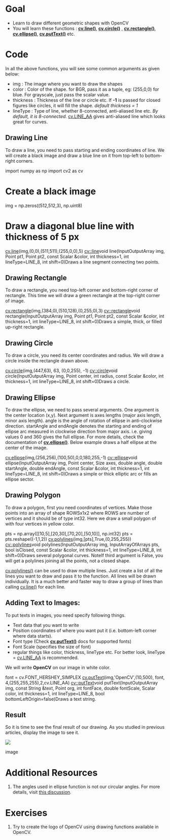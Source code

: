 
# Goal

* Learn to draw different geometric shapes with OpenCV
* You will learn these functions : **[cv.line()](../../d6/d6e/group__imgproc__draw.html#ga7078a9fae8c7e7d13d24dac2520ae4a2 "Draws a line segment connecting two points.")**, **[cv.circle()](../../d6/d6e/group__imgproc__draw.html#gaf10604b069374903dbd0f0488cb43670 "Draws a circle.")** , **[cv.rectangle()](../../d6/d6e/group__imgproc__draw.html#ga07d2f74cadcf8e305e810ce8eed13bc9 "Draws a simple, thick, or filled up-right rectangle.")**, **[cv.ellipse()](../../d6/d6e/group__imgproc__draw.html#ga28b2267d35786f5f890ca167236cbc69 "Draws a simple or thick elliptic arc or fills an ellipse sector.")**, **[cv.putText()](../../d6/d6e/group__imgproc__draw.html#ga5126f47f883d730f633d74f07456c576 "Draws a text string.")** etc.

# Code

In all the above functions, you will see some common arguments as given below:

* img : The image where you want to draw the shapes
* color : Color of the shape. for BGR, pass it as a tuple, eg: (255,0,0) for blue. For grayscale, just pass the scalar value.
* thickness : Thickness of the line or circle etc. If **-1** is passed for closed figures like circles, it will fill the shape. *default thickness = 1*
* lineType : Type of line, whether 8-connected, anti-aliased line etc. *By default, it is 8-connected.* [cv.LINE\_AA](../../d6/d6e/group__imgproc__draw.html#ggaf076ef45de481ac96e0ab3dc2c29a777a85fdabe5335c9e6656563dfd7c94fb4f "antialiased line") gives anti-aliased line which looks great for curves.

## Drawing Line

To draw a line, you need to pass starting and ending coordinates of line. We will create a black image and draw a blue line on it from top-left to bottom-right corners. 

import numpy as np
import cv2 as cv

# Create a black image
img = np.zeros((512,512,3), np.uint8)

# Draw a diagonal blue line with thickness of 5 px
[cv.line](../../d6/d6e/group__imgproc__draw.html#ga7078a9fae8c7e7d13d24dac2520ae4a2 "../../d6/d6e/group__imgproc__draw.html#ga7078a9fae8c7e7d13d24dac2520ae4a2")(img,(0,0),(511,511),(255,0,0),5)
[cv::line](../../d6/d6e/group__imgproc__draw.html#ga7078a9fae8c7e7d13d24dac2520ae4a2 "../../d6/d6e/group__imgproc__draw.html#ga7078a9fae8c7e7d13d24dac2520ae4a2")void line(InputOutputArray img, Point pt1, Point pt2, const Scalar &color, int thickness=1, int lineType=LINE\_8, int shift=0)Draws a line segment connecting two points.
 ## Drawing Rectangle

To draw a rectangle, you need top-left corner and bottom-right corner of rectangle. This time we will draw a green rectangle at the top-right corner of image. 

[cv.rectangle](../../d6/d6e/group__imgproc__draw.html#ga07d2f74cadcf8e305e810ce8eed13bc9 "../../d6/d6e/group__imgproc__draw.html#ga07d2f74cadcf8e305e810ce8eed13bc9")(img,(384,0),(510,128),(0,255,0),3)
[cv::rectangle](../../d6/d6e/group__imgproc__draw.html#ga07d2f74cadcf8e305e810ce8eed13bc9 "../../d6/d6e/group__imgproc__draw.html#ga07d2f74cadcf8e305e810ce8eed13bc9")void rectangle(InputOutputArray img, Point pt1, Point pt2, const Scalar &color, int thickness=1, int lineType=LINE\_8, int shift=0)Draws a simple, thick, or filled up-right rectangle.
 ## Drawing Circle

To draw a circle, you need its center coordinates and radius. We will draw a circle inside the rectangle drawn above. 

[cv.circle](../../d6/d6e/group__imgproc__draw.html#gaf10604b069374903dbd0f0488cb43670 "../../d6/d6e/group__imgproc__draw.html#gaf10604b069374903dbd0f0488cb43670")(img,(447,63), 63, (0,0,255), -1)
[cv::circle](../../d6/d6e/group__imgproc__draw.html#gaf10604b069374903dbd0f0488cb43670 "../../d6/d6e/group__imgproc__draw.html#gaf10604b069374903dbd0f0488cb43670")void circle(InputOutputArray img, Point center, int radius, const Scalar &color, int thickness=1, int lineType=LINE\_8, int shift=0)Draws a circle.
 ## Drawing Ellipse

To draw the ellipse, we need to pass several arguments. One argument is the center location (x,y). Next argument is axes lengths (major axis length, minor axis length). angle is the angle of rotation of ellipse in anti-clockwise direction. startAngle and endAngle denotes the starting and ending of ellipse arc measured in clockwise direction from major axis. i.e. giving values 0 and 360 gives the full ellipse. For more details, check the documentation of **[cv.ellipse()](../../d6/d6e/group__imgproc__draw.html#ga28b2267d35786f5f890ca167236cbc69 "Draws a simple or thick elliptic arc or fills an ellipse sector.")**. Below example draws a half ellipse at the center of the image. 

[cv.ellipse](../../d6/d6e/group__imgproc__draw.html#ga28b2267d35786f5f890ca167236cbc69 "../../d6/d6e/group__imgproc__draw.html#ga28b2267d35786f5f890ca167236cbc69")(img,(256,256),(100,50),0,0,180,255,-1)
[cv::ellipse](../../d6/d6e/group__imgproc__draw.html#ga28b2267d35786f5f890ca167236cbc69 "../../d6/d6e/group__imgproc__draw.html#ga28b2267d35786f5f890ca167236cbc69")void ellipse(InputOutputArray img, Point center, Size axes, double angle, double startAngle, double endAngle, const Scalar &color, int thickness=1, int lineType=LINE\_8, int shift=0)Draws a simple or thick elliptic arc or fills an ellipse sector.
 ## Drawing Polygon

To draw a polygon, first you need coordinates of vertices. Make those points into an array of shape ROWSx1x2 where ROWS are number of vertices and it should be of type int32. Here we draw a small polygon of with four vertices in yellow color. 

pts = np.array([[10,5],[20,30],[70,20],[50,10]], np.int32)
pts = pts.reshape((-1,1,2))
[cv.polylines](../../d6/d6e/group__imgproc__draw.html#gaa3c25f9fb764b6bef791bf034f6e26f5 "../../d6/d6e/group__imgproc__draw.html#gaa3c25f9fb764b6bef791bf034f6e26f5")(img,[pts],True,(0,255,255))
[cv::polylines](../../d6/d6e/group__imgproc__draw.html#gaa3c25f9fb764b6bef791bf034f6e26f5 "../../d6/d6e/group__imgproc__draw.html#gaa3c25f9fb764b6bef791bf034f6e26f5")void polylines(InputOutputArray img, InputArrayOfArrays pts, bool isClosed, const Scalar &color, int thickness=1, int lineType=LINE\_8, int shift=0)Draws several polygonal curves.
NoteIf third argument is False, you will get a polylines joining all the points, not a closed shape.

[cv.polylines()](../../d6/d6e/group__imgproc__draw.html#gaa3c25f9fb764b6bef791bf034f6e26f5 "Draws several polygonal curves.") can be used to draw multiple lines. Just create a list of all the lines you want to draw and pass it to the function. All lines will be drawn individually. It is a much better and faster way to draw a group of lines than calling [cv.line()](../../d6/d6e/group__imgproc__draw.html#ga7078a9fae8c7e7d13d24dac2520ae4a2 "Draws a line segment connecting two points.") for each line.
## Adding Text to Images:

To put texts in images, you need specify following things.

* Text data that you want to write
* Position coordinates of where you want put it (i.e. bottom-left corner where data starts).
* Font type (Check **[cv.putText()](../../d6/d6e/group__imgproc__draw.html#ga5126f47f883d730f633d74f07456c576 "Draws a text string.")** docs for supported fonts)
* Font Scale (specifies the size of font)
* regular things like color, thickness, lineType etc. For better look, lineType = [cv.LINE\_AA](../../d6/d6e/group__imgproc__draw.html#ggaf076ef45de481ac96e0ab3dc2c29a777a85fdabe5335c9e6656563dfd7c94fb4f "antialiased line") is recommended.

We will write **OpenCV** on our image in white color. 

font = cv.FONT\_HERSHEY\_SIMPLEX
[cv.putText](../../d6/d6e/group__imgproc__draw.html#ga5126f47f883d730f633d74f07456c576 "../../d6/d6e/group__imgproc__draw.html#ga5126f47f883d730f633d74f07456c576")(img,'OpenCV',(10,500), font, 4,(255,255,255),2,cv.LINE\_AA)
[cv::putText](../../d6/d6e/group__imgproc__draw.html#ga5126f47f883d730f633d74f07456c576 "../../d6/d6e/group__imgproc__draw.html#ga5126f47f883d730f633d74f07456c576")void putText(InputOutputArray img, const String &text, Point org, int fontFace, double fontScale, Scalar color, int thickness=1, int lineType=LINE\_8, bool bottomLeftOrigin=false)Draws a text string.
## Result

So it is time to see the final result of our drawing. As you studied in previous articles, display the image to see it.

![](../../drawing_result.jpg)

image
# Additional Resources

1. The angles used in ellipse function is not our circular angles. For more details, visit [this discussion](http://answers.opencv.org/question/14541/angles-in-ellipse-function/ "http://answers.opencv.org/question/14541/angles-in-ellipse-function/").

# Exercises

1. Try to create the logo of OpenCV using drawing functions available in OpenCV.

